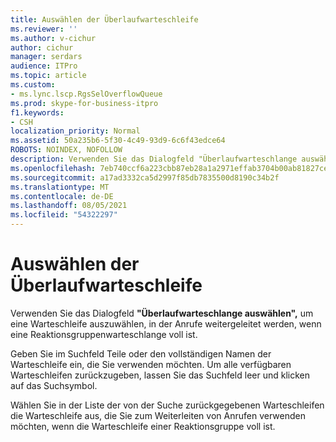 ```yaml
---
title: Auswählen der Überlaufwarteschleife
ms.reviewer: ''
ms.author: v-cichur
author: cichur
manager: serdars
audience: ITPro
ms.topic: article
ms.custom:
- ms.lync.lscp.RgsSelOverflowQueue
ms.prod: skype-for-business-itpro
f1.keywords:
- CSH
localization_priority: Normal
ms.assetid: 50a235b6-5f30-4c49-93d9-6c6f43edce64
ROBOTS: NOINDEX, NOFOLLOW
description: Verwenden Sie das Dialogfeld "Überlaufwarteschlange auswählen", um eine Warteschleife auszuwählen, in der Anrufe weitergeleitet werden, wenn eine Reaktionsgruppenwarteschlange voll ist.
ms.openlocfilehash: 7eb740ccf6a223cbb87eb28a1a2971effab3704b00ab81827ce5510b7272470d
ms.sourcegitcommit: a17ad3332ca5d2997f85db7835500d8190c34b2f
ms.translationtype: MT
ms.contentlocale: de-DE
ms.lasthandoff: 08/05/2021
ms.locfileid: "54322297"
---
```

# <a name="select-overflow-queue"></a>Auswählen der Überlaufwarteschleife
 
Verwenden Sie das Dialogfeld **"Überlaufwarteschlange auswählen",** um eine Warteschleife auszuwählen, in der Anrufe weitergeleitet werden, wenn eine Reaktionsgruppenwarteschlange voll ist.
  
Geben Sie im Suchfeld Teile oder den vollständigen Namen der Warteschleife ein, die Sie verwenden möchten. Um alle verfügbaren Warteschleifen zurückzugeben, lassen Sie das Suchfeld leer und klicken auf das Suchsymbol.
  
Wählen Sie in der Liste der von der Suche zurückgegebenen Warteschleifen die Warteschleife aus, die Sie zum Weiterleiten von Anrufen verwenden möchten, wenn die Warteschleife einer Reaktionsgruppe voll ist.
  

